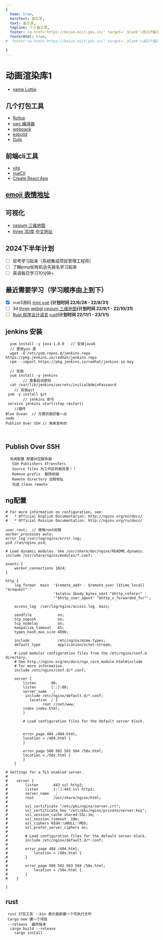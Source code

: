 ```yaml
---
{
  home: true,
  heroText: 备忘录,
  text: 备忘录,
  tagline: 个人备忘录,
  footer: <a href='https://beian.miit.gov.cn/' target='_blank'>浙ICP备2023020020号</a>,
  footerHtml: true,
#  footer:<a href='https://beian.miit.gov.cn/' target='_blank'>浙ICP备2023020020号</a>,
 
}
---
```

# 动画渲染库1
* [name Lottie](https://airbnb.io/lottie/#/README)
## 几个打包工具
* [Rollup](https://www.rollupjs.com/)
* [swc 编译器](https://swc.rs/)
* [webpack](https://www.webpackjs.com/)
* [esbuild](https://esbuild.docschina.org/)
* [Gulp](https://www.gulpjs.com.cn/)


## 前端cli工具
* [vite](https://cn.vitejs.dev/)
* [vueCli](https://cli.vuejs.org/zh/)
* [Create React App](https://create-react-app.dev/)

## [emoji 表情地址](https://emojixd.com/group/travel-places) 

## 可视化
* [cesium 三维地图](https://cesium.com/platform/cesiumjs/)
* [three 3D库](https://threejs.org/) [中文地址](http://www.webgl3d.cn/)

## 2024下半年计划
- [ ] 软考学习起来（系统集成项目管理工程师）
- [ ] 了解pmp如有机会先报名学习起来
- [ ] 英语每日学习10分钟+

## 最近需要学习（学习顺序由上到下）
- [x] vue3源码 [mini vue](https://github.com/cuixiaorui/mini-vue/) **(计划时间 22/6/28 - 22/8/31)**
- [ ] 3d  [three](http://www.webgl3d.cn/) [webgl](http://www.webgl3d.cn/WebGL/) [cesium 三维地图](https://cesium.com/platform/cesiumjs/)**(计划时间 22/9/1 - 22/10/31)**
- [ ] [Rust 程序设计语言](https://kaisery.github.io/trpl-zh-cn/title-page.html)  [rust](https://www.rust-lang.org/zh-CN/)**(计划时间 22/11/1 - 23/1/1)**

## jenkins 安装
~~~
  yum install -y java-1.8.0   // 安装java8
  // 更改yun 源
  wget -O /etc/yum.repos.d/jenkins.repo https://pkg.jenkins.io/redhat/jenkins.repo
  rpm --import https://pkg.jenkins.io/redhat/jenkins.io.key
  
  // 安装
  yum install -y jenkins
        // 查看启动密码  
  cat /var/lib/jenkins/secrets/initialAdminPassword
    // 安装git
 yum -y install git
        // jenkins 命令
 service jenkins start(stop restart)
    //插件 
Blue Ocean  // 方便页面好看一点
node    
Publish Over SSH // 用来发布的
 
 
~~~

## Publish Over SSH 
~~~
  系统配置 配置对应服务器 
   SSH Publishers 》Transfers
   Source files 为工作区的根目录！！
   Remove prefix  删除前缀
   Remote directory 远程地址
   勾选 Clean remote
~~~



## ng配置
```
# For more information on configuration, see:
#   * Official English Documentation: http://nginx.org/en/docs/
#   * Official Russian Documentation: http://nginx.org/ru/docs/

user root;  // 使用root权限
worker_processes auto;
error_log /var/log/nginx/error.log;
pid /run/nginx.pid;

# Load dynamic modules. See /usr/share/doc/nginx/README.dynamic.
include /usr/share/nginx/modules/*.conf;

events {
    worker_connections 1024;
}

http {
    log_format  main  '$remote_addr - $remote_user [$time_local] "$request" '
                      '$status $body_bytes_sent "$http_referer" '
                      '"$http_user_agent" "$http_x_forwarded_for"';

    access_log  /var/log/nginx/access.log  main;

    sendfile            on;
    tcp_nopush          on;
    tcp_nodelay         on;
    keepalive_timeout   65;
    types_hash_max_size 4096;

    include             /etc/nginx/mime.types;
    default_type        application/octet-stream;

    # Load modular configuration files from the /etc/nginx/conf.d directory.
    # See http://nginx.org/en/docs/ngx_core_module.html#include
    # for more information.
    include /etc/nginx/conf.d/*.conf;

    server {
        listen       80;  
        listen       [::]:80;
        server_name  _;
         include /etc/nginx/default.d/*.conf;
           location  / {
                 root /root/www;
		index index.html;
        }
    
        # Load configuration files for the default server block.
       
	
        error_page 404 /404.html;
        location = /404.html {
        }

        error_page 500 502 503 504 /50x.html;
        location = /50x.html {
        }
    }

# Settings for a TLS enabled server.
#
#    server {
#        listen       443 ssl http2;
#        listen       [::]:443 ssl http2;
#        server_name  _;
#        root         /usr/share/nginx/html;
#
#        ssl_certificate "/etc/pki/nginx/server.crt";
#        ssl_certificate_key "/etc/pki/nginx/private/server.key";
#        ssl_session_cache shared:SSL:1m;
#        ssl_session_timeout  10m;
#        ssl_ciphers HIGH:!aNULL:!MD5;
#        ssl_prefer_server_ciphers on;
#
#        # Load configuration files for the default server block.
#        include /etc/nginx/default.d/*.conf;
#           
#        error_page 404 /404.html;
#            location = /40x.html {
#        }
#
#        error_page 500 502 503 504 /50x.html;
#            location = /50x.html {
#        }
#    }

}
```

## rust
```
 rust 打包工具 --bin 表示是新建一个可执行文件
 Cargo new 建一个项目
 --release  最终版本
  cargo build --release 
    cargo install .


```


